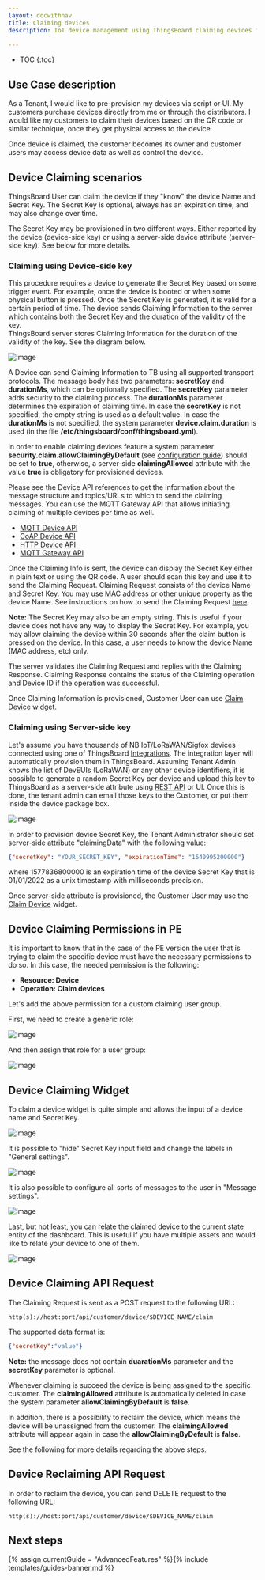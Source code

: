 ```yaml
---
layout: docwithnav
title: Claiming devices
description: IoT device management using ThingsBoard claiming devices feature

---
```


* TOC
{:toc}

## Use Case description

As a Tenant, I would like to pre-provision my devices via script or UI. My customers purchase devices directly from me or through the distributors.
I would like my customers to claim their devices based on the QR code or similar technique, once they get physical access to the device.

Once device is claimed, the customer becomes its owner and customer users may access device data as well as control the device.   

## Device Claiming scenarios
 
ThingsBoard User can claim the device if they "know" the device Name and Secret Key. 
The Secret Key is optional, always has an expiration time, and may also change over time. 

The Secret Key may be provisioned in two different ways. 
Either reported by the device (device-side key) or using a server-side device attribute (server-side key).
See below for more details.

### Claiming using Device-side key

This procedure requires a device to generate the Secret Key based on some trigger event. 
For example, once the device is booted or when some physical button is pressed. 
Once the Secret Key is generated, it is valid for a certain period of time. 
The device sends Claiming Information to the server which contains both the Secret Key and the duration of the validity of the key.  
ThingsBoard server stores Claiming Information for the duration of the validity of the key. See the diagram below.

![image](/images/user-guide/claiming-devices/device-side-key-diagram.png)

A Device can send Claiming Information to TB using all supported transport protocols. The message body has two parameters: **secretKey** and **durationMs**, which can be optionally specified. 
The **secretKey** parameter adds security to the claiming process.
The **durationMs** parameter determines the expiration of claiming time.
In case the **secretKey** is not specified, the empty string is used as a default value.
In case the **durationMs** is not specified, the system parameter **device.claim.duration** is used (in the file **/etc/thingsboard/conf/thingsboard.yml**).

In order to enable claiming devices feature a system parameter **security.claim.allowClaimingByDefault** (see [configuration guide](/docs/user-guide/install/config/)) 
should be set to **true**, otherwise, a server-side **claimingAllowed** attribute with the value **true** is obligatory for provisioned devices.

Please see the Device API references to get the information about the message structure and topics/URLs to which to send the claiming messages.
You can use the MQTT Gateway API that allows initiating claiming of multiple devices per time as well.

 - [MQTT Device API](/docs/reference/mqtt-api/#claiming-devices)
 - [CoAP Device API](/docs/reference/coap-api/#claiming-devices)
 - [HTTP Device API](/docs/reference/http-api/#claiming-devices)
 - [MQTT Gateway API](/docs/reference/gateway-mqtt-api/#claiming-devices-api)
 

Once the Claiming Info is sent, the device can display the Secret Key either in plain text or using the QR code. A user should scan this key and use it to send the Claiming Request.
Claiming Request consists of the device Name and Secret Key. You may use MAC address or other unique property as the device Name. 
See instructions on how to send the Claiming Request [here](/docs/user-guide/claiming-devices/#device-claiming-api-request).   

**Note:** The Secret Key may also be an empty string. This is useful if your device does not have any way to display the Secret Key. 
For example, you may allow claiming the device within 30 seconds after the claim button is pressed on the device. In this case, a user needs to know the device Name (MAC address, etc) only.

The server validates the Claiming Request and replies with the Claiming Response. Claiming Response contains the status of the Claiming operation and Device ID if the operation was successful.

Once Claiming Information is provisioned, Customer User can use [Claim Device](/docs/user-guide/claiming-devices/#device-claiming-widget) widget.        

### Claiming using Server-side key

Let's assume you have thousands of NB IoT/LoRaWAN/Sigfox devices connected using one of ThingsBoard [Integrations](/docs/user-guide/integrations/).
The integration layer will automatically provision them in ThingsBoard. 
Assuming Tenant Admin knows the list of DevEUIs (LoRaWAN) or any other device identifiers, 
it is possible to generate a random Secret Key per device and upload this key to ThingsBoard as a server-side attribute using [REST API](https://thingsboard.io/docs/reference/rest-api/) or UI.
Once this is done, the tenant admin can email those keys to the Customer, or put them inside the device package box. 

![image](/images/user-guide/claiming-devices/server-side-key-diagram.png)

In order to provision device Secret Key, the Tenant Administrator should set server-side attribute "claimingData" with the following value:

```json
{"secretKey": "YOUR_SECRET_KEY", "expirationTime": "1640995200000"}
``` 

where 1577836800000 is an expiration time of the device Secret Key that is 01/01/2022 as a unix timestamp with milliseconds precision.

Once server-side attribute is provisioned, the Customer User may use the [Claim Device](/docs/user-guide/claiming-devices/#device-claiming-widget) widget.  

## Device Claiming Permissions in PE

It is important to know that in the case of the PE version the user that is trying to claim the specific device must have the necessary permissions to do so.
In this case, the needed permission is the following:

- **Resource: Device**
- **Operation: Claim devices**

Let's add the above permission for a custom claiming user group.

First, we need to create a generic role:

![image](/images/user-guide/claiming-devices/claiming-generic-role.png)

And then assign that role for a user group:

![image](/images/user-guide/claiming-devices/assign-claiming-role.png)

## Device Claiming Widget

To claim a device widget is quite simple and allows the input of a device name and Secret Key. 

![image](/images/user-guide/claiming-devices/claim-device-widget.png)

It is possible to "hide" Secret Key input field and change the labels in "General settings".

![image](/images/user-guide/claiming-devices/claim-device-widget-advanced-settings.png)

It is also possible to configure all sorts of messages to the user in "Message settings".

![image](/images/user-guide/claiming-devices/claim-device-widget-message-settings.png)

Last, but not least, you can relate the claimed device to the current state entity of the dashboard. 
This is useful if you have multiple assets and would like to relate your device to one of them. 

![image](/images/user-guide/claiming-devices/claim-device-widget-relation-settings.png)


## Device Claiming API Request

The Claiming Request is sent as a POST request to the following URL:

```shell
http(s)://host:port/api/customer/device/$DEVICE_NAME/claim
```

The supported data format is:

```json
{"secretKey":"value"}
```

**Note:** the message does not contain **duarationMs** parameter and the **secretKey** parameter is optional.

Whenever claiming is succeed the device is being assigned to the specific customer. The **claimingAllowed** attribute is automatically deleted in case the system parameter **allowClaimingByDefault** is **false**.

In addition, there is a possibility to reclaim the device, which means the device will be unassigned from the customer. The **claimingAllowed** attribute will appear again in case the **allowClaimingByDefault** is **false**. 

See the following for more details regarding the above steps. 

## Device Reclaiming API Request

In order to reclaim the device, you can send DELETE request to the following URL:

```shell
http(s)://host:port/api/customer/device/$DEVICE_NAME/claim
```

## Next steps

{% assign currentGuide = "AdvancedFeatures" %}{% include templates/guides-banner.md %}